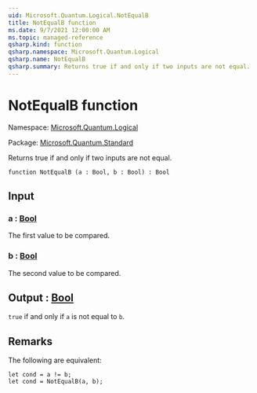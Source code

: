 ```yaml
---
uid: Microsoft.Quantum.Logical.NotEqualB
title: NotEqualB function
ms.date: 9/7/2021 12:00:00 AM
ms.topic: managed-reference
qsharp.kind: function
qsharp.namespace: Microsoft.Quantum.Logical
qsharp.name: NotEqualB
qsharp.summary: Returns true if and only if two inputs are not equal.
---
```


# NotEqualB function

Namespace: [Microsoft.Quantum.Logical](xref:Microsoft.Quantum.Logical)

Package: [Microsoft.Quantum.Standard](https://nuget.org/packages/Microsoft.Quantum.Standard)


Returns true if and only if two inputs are not equal.

```qsharp
function NotEqualB (a : Bool, b : Bool) : Bool
```


## Input

### a : [Bool](xref:microsoft.quantum.qsharp.valueliterals#bool-literals)

The first value to be compared.


### b : [Bool](xref:microsoft.quantum.qsharp.valueliterals#bool-literals)

The second value to be compared.



## Output : [Bool](xref:microsoft.quantum.qsharp.valueliterals#bool-literals)

`true` if and only if `a` is not equal to `b`.

## Remarks

The following are equivalent:```qsharplet cond = a != b;let cond = NotEqualB(a, b);```